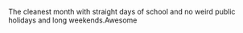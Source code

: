 The cleanest month with straight days of school and no weird public holidays and long weekends.Awesome
